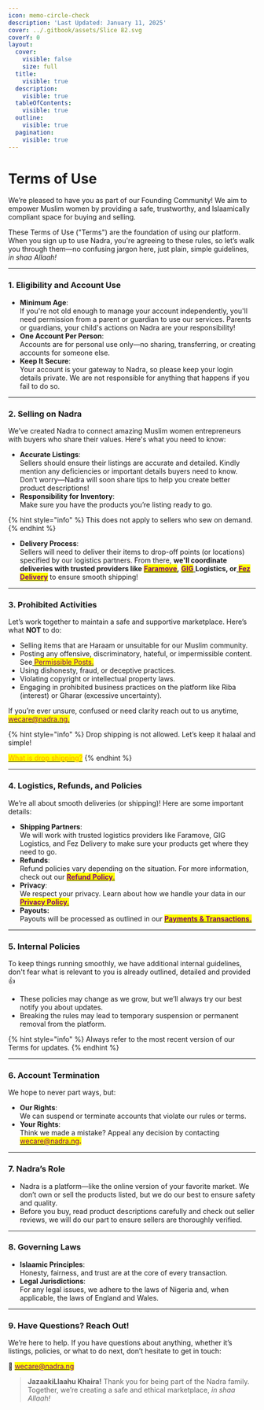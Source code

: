 ```yaml
---
icon: memo-circle-check
description: 'Last Updated: January 11, 2025'
cover: ../.gitbook/assets/Slice 82.svg
coverY: 0
layout:
  cover:
    visible: false
    size: full
  title:
    visible: true
  description:
    visible: true
  tableOfContents:
    visible: true
  outline:
    visible: true
  pagination:
    visible: true
---
```


# Terms of Use

We’re pleased to have you as part of our Founding Community! We aim to empower Muslim women by providing a safe, trustworthy, and Islaamically compliant space for buying and selling.

These Terms of Use ("Terms") are the foundation of using our platform. When you sign up to use Nadra, you're agreeing to these rules, so let’s walk you through them—no confusing jargon here, just plain, simple guidelines, _in shaa Allaah!_

***

### **1. Eligibility and Account Use**

* **Minimum Age**:\
  If you're not old enough to manage your account independently, you'll need permission from a parent or guardian to use our services. Parents or guardians, your child's actions on Nadra are your responsibility!
* **One Account Per Person**:\
  Accounts are for personal use only—no sharing, transferring, or creating accounts for someone else.
* **Keep It Secure**:\
  Your account is your gateway to Nadra, so please keep your login details private. We are not responsible for anything that happens if you fail to do so.

***

### **2. Selling on Nadra**

We’ve created Nadra to connect amazing Muslim women entrepreneurs with buyers who share their values. Here's what you need to know:

* **Accurate Listings**:\
  Sellers should ensure their listings are accurate and detailed. Kindly mention any deficiencies or important details buyers need to know. Don’t worry—Nadra will soon share tips to help you create better product descriptions!
* **Responsibility for Inventory**:\
  Make sure you have the products you’re listing ready to go.&#x20;

{% hint style="info" %}
This does not apply to sellers who sew on demand.
{% endhint %}

* **Delivery Process**:\
  Sellers will need to deliver their items to drop-off points (or locations) specified by our logistics partners. From there, **we'll coordinate deliveries with trusted providers like** [<mark style="color:purple;">**Faramove**</mark>](https://faramove.co)**,** [<mark style="color:purple;">**GIG**</mark> ](https://giglogistics.com)**Logistics, or**[ <mark style="color:purple;">**Fez Delivery**</mark>](https://fezdelivery.co) to ensure smooth shipping!

***

### **3. Prohibited Activities**

Let’s work together to maintain a safe and supportive marketplace. Here’s what **NOT** to do:

* Selling items that are Haraam or unsuitable for our Muslim community.
* Posting any offensive, discriminatory, hateful, or impermissible content. See[ <mark style="color:purple;">Permissible Posts.</mark>](../business-dealings/permissible-posts.md)
* Using dishonesty, fraud, or deceptive practices.
* Violating copyright or intellectual property laws.
* Engaging in prohibited business practices on the platform like Riba (interest) or Gharar (excessive uncertainty).

If you’re ever unsure, confused or need clarity reach out to us anytime, [<mark style="color:purple;">wecare@nadra.ng.</mark>](https://mail.google.com/mail/u/0/?fs=1\&tf=cm\&source=mailto\&su=Terms+of+service+Inquiry\&to=wecare@nadra.ng\&body=As-Salaamu+Alaykum,%0D%0A%0D%0AI+would+like+to+know+more+about...)

{% hint style="info" %}
Drop shipping is not allowed. Let’s keep it halaal and simple!

[<mark style="color:orange;">What is drop shipping?</mark>](https://abukhadeejah.com/conditions-shuroot-of-a-correct-sale-and-purchase/)
{% endhint %}

***

### **4. Logistics, Refunds, and Policies**

We’re all about smooth deliveries (or shipping)! Here are some important details:

* **Shipping Partners**:\
  We will work with trusted logistics providers like Faramove, GIG Logistics, and Fez Delivery to make sure your products get where they need to go.
* **Refunds**:\
  Refund policies vary depending on the situation. For more information, check out our [<mark style="color:purple;">**Refund Policy**</mark><mark style="color:purple;">.</mark>](returns-and-refunds.md)
* **Privacy**:\
  We respect your privacy. Learn about how we handle your data in our [<mark style="color:purple;">**Privacy Policy**</mark><mark style="color:purple;">.</mark>](privacy-policy.md)
* **Payouts:**\
  Payouts will be processed as outlined in our [<mark style="color:purple;">**Payments & Transactions.**</mark>](payments-and-transactions.md)

***

### **5. Internal Policies**

To keep things running smoothly, we have additional internal guidelines, don't fear what is relevant to you is already outlined, detailed and provided :thumbsup:

* These policies may change as we grow, but we’ll always try our best notify you about updates.
* Breaking the rules may lead to temporary suspension or permanent removal from the platform.

{% hint style="info" %}
Always refer to the most recent version of our Terms for updates.
{% endhint %}

***

### **6. Account Termination**

We hope to never part ways, but:

* **Our Rights**:\
  We can suspend or terminate accounts that violate our rules or terms.
* **Your Rights**:\
  Think we made a mistake? Appeal any decision by contacting [<mark style="color:purple;">wecare@nadra.ng</mark>](../)<mark style="color:purple;">**.**</mark>

***

### **7. Nadra’s Role**

* Nadra is a platform—like the online version of your favorite market. We don’t own or sell the products listed, but we do our best to ensure safety and quality.
* Before you buy, read product descriptions carefully and check out seller reviews, we will do our part to ensure sellers are thoroughly verified.

***

### **8. Governing Laws**

* **Islaamic Principles**:\
  Honesty, fairness, and trust are at the core of every transaction.
* **Legal Jurisdictions**:\
  For any legal issues, we adhere to the laws of Nigeria and, when applicable, the laws of England and Wales.

***

### **9. Have Questions? Reach Out!**

We’re here to help. If you have questions about anything, whether it’s listings, policies, or what to do next, don’t hesitate to get in touch:

📧 [<mark style="color:purple;">wecare@nadra.ng</mark>](https://mail.google.com/mail/u/0/?fs=1\&tf=cm\&source=mailto\&su=Terms+of+service+Inquiry\&to=wecare@nadra.ng\&body=As-Salaamu+Alaykum,%0D%0A%0D%0AI+would+like+to+know+more+about...)

> **JazaakiLlaahu Khaira!** Thank you for being part of the Nadra family. Together, we’re creating a safe and ethical marketplace, _in shaa Allaah!_



